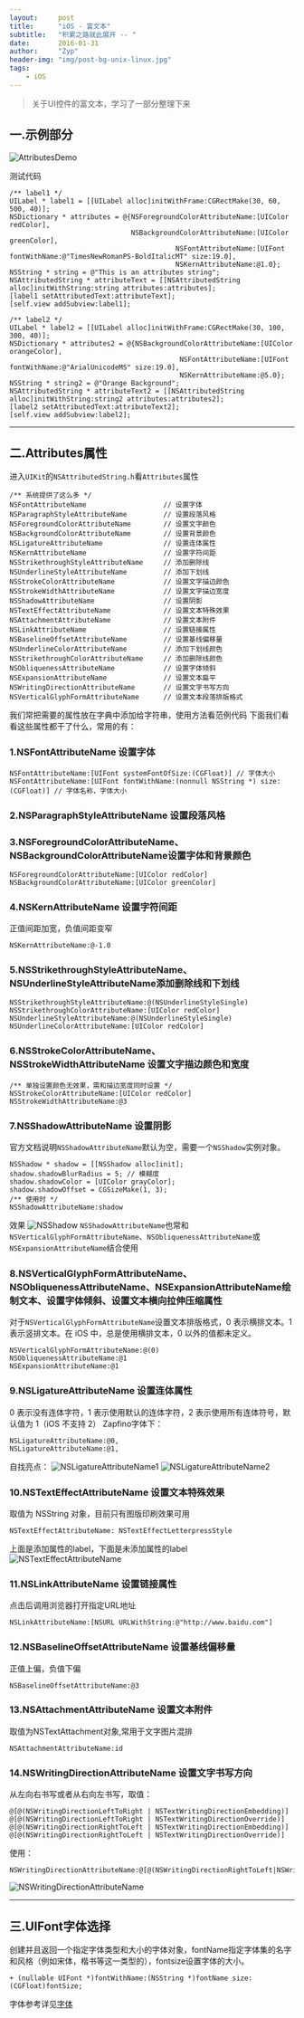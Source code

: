 ```yaml
---
layout:     post
title:      "iOS - 富文本"
subtitle:   "积累之路就此展开 -- "
date:       2016-01-31
author:     "Zyp"
header-img: "img/post-bg-unix-linux.jpg"
tags:
    - iOS
---
```


> 关于UI控件的富文本，学习了一部分整理下来


## **一.示例部分**

![AttributesDemo](http://img.blog.csdn.net/20151019151640317)

测试代码

```objc
/** label1 */
UILabel * label1 = [[UILabel alloc]initWithFrame:CGRectMake(30, 60, 500, 40)];
NSDictionary * attributes = @{NSForegroundColorAttributeName:[UIColor redColor],
                              NSBackgroundColorAttributeName:[UIColor greenColor],
                                         NSFontAttributeName:[UIFont fontWithName:@"TimesNewRomanPS-BoldItalicMT" size:19.0],
                                         NSKernAttributeName:@1.0};
NSString * string = @"This is an attributes string";
NSAttributedString * attributeText = [[NSAttributedString alloc]initWithString:string attributes:attributes];
[label1 setAttributedText:attributeText];
[self.view addSubview:label1];

/** label2 */
UILabel * label2 = [[UILabel alloc]initWithFrame:CGRectMake(30, 100, 300, 40)];
NSDictionary * attributes2 = @{NSBackgroundColorAttributeName:[UIColor orangeColor],
                                          NSFontAttributeName:[UIFont fontWithName:@"ArialUnicodeMS" size:19.0],
                                          NSKernAttributeName:@5.0};
NSString * string2 = @"Orange Background";
NSAttributedString * attributeText2 = [[NSAttributedString alloc]initWithString:string2 attributes:attributes2];
[label2 setAttributedText:attributeText2];
[self.view addSubview:label2];
```

---

## **二.Attributes属性**
进入`UIKit`的`NSAttributedString.h`看`Attributes`属性
```objc
/** 系统提供了这么多 */
NSFontAttributeName                   // 设置字体
NSParagraphStyleAttributeName         // 设置段落风格
NSForegroundColorAttributeName        // 设置文字颜色
NSBackgroundColorAttributeName        // 设置背景颜色
NSLigatureAttributeName               // 设置连体属性
NSKernAttributeName                   // 设置字符间距
NSStrikethroughStyleAttributeName     // 添加删除线
NSUnderlineStyleAttributeName         // 添加下划线
NSStrokeColorAttributeName            // 设置文字描边颜色
NSStrokeWidthAttributeName            // 设置文字描边宽度
NSShadowAttributeName                 // 设置阴影
NSTextEffectAttributeName             // 设置文本特殊效果
NSAttachmentAttributeName             // 设置文本附件
NSLinkAttributeName                   // 设置链接属性
NSBaselineOffsetAttributeName         // 设置基线偏移量
NSUnderlineColorAttributeName         // 添加下划线颜色
NSStrikethroughColorAttributeName     // 添加删除线颜色
NSObliquenessAttributeName            // 设置字体倾斜
NSExpansionAttributeName              // 设置文本扁平
NSWritingDirectionAttributeName       // 设置文字书写方向
NSVerticalGlyphFormAttributeName      // 设置文本段落排版格式
```
我们常把需要的属性放在字典中添加给字符串，使用方法看范例代码
下面我们看看这些属性都干了什么，常用的有：
### **1.NSFontAttributeName** 设置字体
```objc
NSFontAttributeName:[UIFont systemFontOfSize:(CGFloat)] // 字体大小
NSFontAttributeName:[UIFont fontWithName:(nonnull NSString *) size:(CGFloat)] // 字体名称，字体大小
```
### **2.NSParagraphStyleAttributeName** 设置段落风格
### **3.NSForegroundColorAttributeName、NSBackgroundColorAttributeName**设置字体和背景颜色
```objc
NSForegroundColorAttributeName:[UIColor redColor]
NSBackgroundColorAttributeName:[UIColor greenColor]
```
### **4.NSKernAttributeName** 设置字符间距
正值间距加宽，负值间距变窄
```objc
NSKernAttributeName:@-1.0
```
### **5.NSStrikethroughStyleAttributeName、NSUnderlineStyleAttributeName**添加删除线和下划线
```objc
NSStrikethroughStyleAttributeName:@(NSUnderlineStyleSingle)
NSStrikethroughColorAttributeName:[UIColor redColor]
NSUnderlineStyleAttributeName:@(NSUnderlineStyleSingle)
NSUnderlineColorAttributeName:[UIColor redColor]
```
### **6.NSStrokeColorAttributeName、NSStrokeWidthAttributeName** 设置文字描边颜色和宽度
```objc
/** 单独设置颜色无效果，需和描边宽度同时设置 */
NSStrokeColorAttributeName:[UIColor redColor]
NSStrokeWidthAttributeName:@3
```
### **7.NSShadowAttributeName** 设置阴影
官方文档说明`NSShadowAttributeName`默认为空，需要一个`NSShadow`实例对象。
```objc
NSShadow * shadow = [[NSShadow alloc]init];
shadow.shadowBlurRadius = 5; // 模糊度
shadow.shadowColor = [UIColor grayColor];
shadow.shadowOffset = CGSizeMake(1, 3);
/** 使用时 */
NSShadowAttributeName:shadow
```
效果
![NSShadow](http://img.blog.csdn.net/20151019162331353)
`NSShadowAttributeName`也常和`NSVerticalGlyphFormAttributeName`、`NSObliquenessAttributeName`或`NSExpansionAttributeName`结合使用
### **8.NSVerticalGlyphFormAttributeName、NSObliquenessAttributeName、NSExpansionAttributeName**绘制文本、设置字体倾斜、设置文本横向拉伸压缩属性
对于`NSVerticalGlyphFormAttributeName`设置文本排版格式，0 表示横排文本。1 表示竖排文本。在 iOS 中，总是使用横排文本，0 以外的值都未定义。
```objc
NSVerticalGlyphFormAttributeName:@(0)
NSObliquenessAttributeName:@1
NSExpansionAttributeName:@1
```
### **9.NSLigatureAttributeName** 设置连体属性
0 表示没有连体字符，1 表示使用默认的连体字符，2 表示使用所有连体符号，默认值为 1（iOS 不支持 2）
Zapfino字体下：
```objc
NSLigatureAttributeName:@0,
NSLigatureAttributeName:@1,
```
自找亮点：
![NSLigatureAttributeName1](http://img.blog.csdn.net/20151019172735196)
![NSLigatureAttributeName2](http://img.blog.csdn.net/20151019172758652)

### **10.NSTextEffectAttributeName** 设置文本特殊效果
取值为 NSString 对象，目前只有图版印刷效果可用
```objc
NSTextEffectAttributeName: NSTextEffectLetterpressStyle
```
上面是添加属性的label，下面是未添加属性的label
![NSTextEffectAttributeName](http://img.blog.csdn.net/20151019214153975)
### **11.NSLinkAttributeName** 设置链接属性
点击后调用浏览器打开指定URL地址
```objc
NSLinkAttributeName:[NSURL URLWithString:@"http://www.baidu.com"]
```
### **12.NSBaselineOffsetAttributeName** 设置基线偏移量
正值上偏，负值下偏
```objc
NSBaselineOffsetAttributeName:@3
```
### **13.NSAttachmentAttributeName** 设置文本附件
取值为NSTextAttachment对象,常用于文字图片混排
```objc
NSAttachmentAttributeName:id
```
### **14.NSWritingDirectionAttributeName** 设置文字书写方向
从左向右书写或者从右向左书写，取值：
```objc
@[@(NSWritingDirectionLeftToRight | NSTextWritingDirectionEmbedding)]
@[@(NSWritingDirectionLeftToRight | NSTextWritingDirectionOverride)]
@[@(NSWritingDirectionRightToLeft | NSTextWritingDirectionEmbedding)]
@[@(NSWritingDirectionRightToLeft | NSTextWritingDirectionOverride)]
```
使用：
```objc
NSWritingDirectionAttributeName:@[@(NSWritingDirectionRightToLeft|NSWritingDirectionOverride)]
```
![NSWritingDirectionAttributeName](http://img.blog.csdn.net/20151019221353739)

---
## **三.UIFont字体选择**
创建并且返回一个指定字体类型和大小的字体对象，fontName指定字体集的名字和风格（例如宋体，楷书等这一类型的），fontsize设置字体的大小。
```objc
+ (nullable UIFont *)fontWithName:(NSString *)fontName size:(CGFloat)fontSize;  
```
字体参考详见[字体](http://www.tuicool.com/articles/yQVVru)